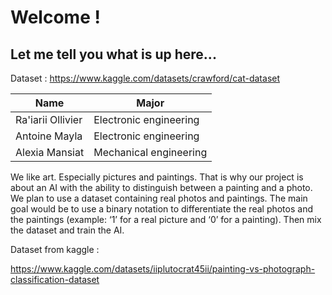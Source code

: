 # **Welcome !**
## Let me tell you what is up here...

Dataset : https://www.kaggle.com/datasets/crawford/cat-dataset

|        Name       |        Major           |
|-------------------|------------------------|
| Ra'iarii Ollivier | Electronic engineering |
| Antoine Mayla     | Electronic engineering |
| Alexia Mansiat    | Mechanical engineering  |


  We like art. Especially pictures and paintings. That is why our project is about an AI with the ability to distinguish between a painting and a photo. 
We plan to use a dataset containing real photos and paintings. The main goal would be to use a binary notation to differentiate the real photos and the paintings (example: ‘1’ for a real picture and ‘0’ for a painting). Then mix the dataset and train the AI. 



Dataset from kaggle :

https://www.kaggle.com/datasets/iiplutocrat45ii/painting-vs-photograph-classification-dataset

